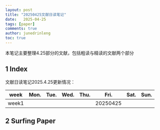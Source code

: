 ```yaml
---
layout: post
title: "20250425文献日读笔记"
date:   2025-04-25
tags: [paper]
comments: true
author: junedrinleng
toc: true
---
```


本笔记主要整理4.25部分的文献，包括粗读与精读的文献两个部分

<!-- more -->

## 1 Index

文献日读笔记2025.4.25更新情况：

| week  | Mon. | Tue. | Wed. | Thu. |   Fri.   | Sat. | Sun. |
| :---: | :--: | :--: | :--: | :--: | :------: | :--: | :--: |
| week1 |      |      |      |      | 20250425 |      |      |

## 2 Surfing Paper





